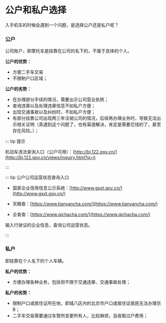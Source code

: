 # 公户和私户选择

入手机车的时候会遇到一个问题，是选择公户还是私户呢？

### 公户

公司账户，即摩托车是挂靠在公司的名下的，不属于具体的个人。

**公户的优势：**

- 方便二手车交易
- 不限制户口区域；

**公户的劣势：**

- 在办理部分手续的情况，需要出示公司营业执照；
- 查询违章以及处理违章信息不如私户方便；
- 出现交通事故以及纠纷时，不如私户方便；
- 有部分挂靠公司出现两三年注销公司的情况，后续再办理业务时，导致无法出示相关证明（真遇到这个问题了，也有渠道解决，肯定是需要花钱的了，甚至存在风险。）；

::: tip 提示

机动车违法查询入口（公户可用）：[http://bj.122.gov.cn/](http://bj.122.gov.cn/views/inquiry.html?q=j)

::: 

::: tip 公户公司运营状态查询入口

- 国家企业信用信息公示系统：[http://www.gsxt.gov.cn/](http://www.gsxt.gov.cn/)

- 天眼查：[https://www.tianyancha.com/](https://www.tianyancha.com/)

- 企查查：[https://www.qichacha.com/](https://www.qichacha.com/)

输入行驶证的企业信息，查询公司运营状态。

::: 


### 私户

即挂靠在个人名下的个人车辆。

**私户的优势：**

- 方便办理各种业务，包括但不限于交通违章、交通事故处理；

**私户的劣势：**

- 限制户口或居住证所在地，即城八区内的北京市户口或居住证居民无法办理京B；
- 二手车交易需要通过车管所变更所有人，比较麻烦，且收取过户费用；
